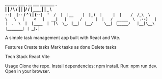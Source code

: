 .________.    ___         _____.  __  ___  _______  .______      
|        |   /   \       /     | |  |/  / |   ____| |   _  \     
`--|  |--`  /  ^  \     |   (--` |  '  /  |  |__    |  |_)  |    
   |  |    /  /_\  \     \   \   |    <   |   __|   |      /     
   |  |   /  _____  \  .--)   |  |  .  \  |  |____  |  |\  \_.
   |__|  |__/     \__| |_____/   |__|\__\ |_______| | _| `.__|

  
A simple task management app built with React and Vite.

Features
  Create tasks
  Mark tasks as done
  Delete tasks

Tech Stack
  React
  Vite

Usage
  Clone the repo.
  Install dependencies: npm install.
  Run: npm run dev.
  Open in your browser.
